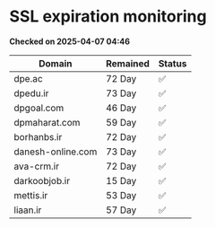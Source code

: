 # SSL expiration monitoring

**Checked on 2025-04-07 04:46**

| Domain | Remained | Status       |
|--------|----------|--------------|
| dpe.ac     | 72 Day   | ✅ |
| dpedu.ir     | 73 Day   | ✅ |
| dpgoal.com     | 46 Day   | ✅ |
| dpmaharat.com     | 59 Day   | ✅ |
| borhanbs.ir     | 72 Day   | ✅ |
| danesh-online.com     | 73 Day   | ✅ |
| ava-crm.ir     | 72 Day   | ✅ |
| darkoobjob.ir     | 15 Day   | ✅ |
| mettis.ir     | 53 Day   | ✅ |
| liaan.ir     | 57 Day   | ✅ |
